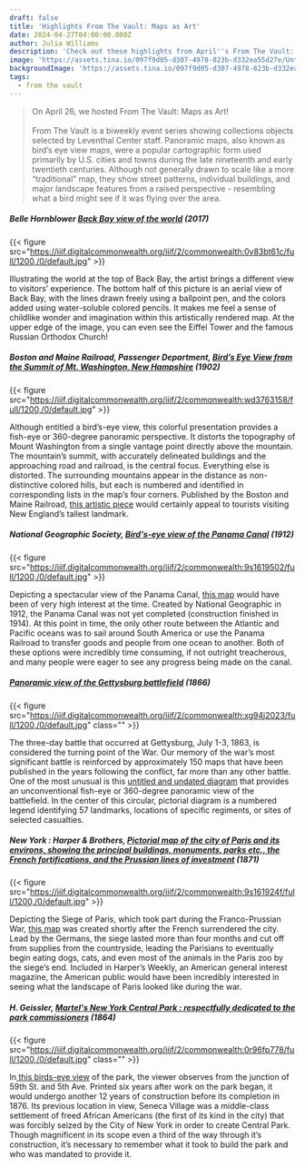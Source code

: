 ```yaml
---
draft: false
title: 'Highlights From The Vault: Maps as Art'
date: 2024-04-27T04:00:00.000Z
author: Julia Williams
description: 'Check out these highlights from April''s From The Vault: Maps as Art'
image: 'https://assets.tina.io/097f9d05-d307-4978-823b-d332ea55d27e/Untitled (64).png'
backgroundImage: 'https://assets.tina.io/097f9d05-d307-4978-823b-d332ea55d27e/Untitled (64).png'
tags:
  - from the vault
---
```


> On April 26, we hosted From The Vault: Maps as Art! \
> \
> From The Vault is a biweekly event series showing collections objects selected by Leventhal Center staff. Panoramic maps, also known as bird’s eye view maps, were a popular cartographic form used primarily by U.S. cities and towns during the late nineteenth and early twentieth centuries. Although not generally drawn to scale like a more “traditional” map, they show street patterns, individual buildings, and major landscape features from a raised perspective - resembling what a bird might see if it was flying over the area.

##### Belle Hornblower [Back Bay view of the world](https://collections.leventhalmap.org/search/commonwealth:0c486g26b) (2017)

{{< figure src="https://iiif.digitalcommonwealth.org/iiif/2/commonwealth:0v83bt61c/full/1200,/0/default.jpg" >}}

Illustrating the world at the top of Back Bay, the artist brings a different view to visitors’ experience. The bottom half of this picture is an aerial view of Back Bay, with the lines drawn freely using a ballpoint pen, and the colors added using water-soluble colored pencils. It makes me feel a sense of childlike wonder and imagination within this artistically rendered map. At the upper edge of the image, you can even see the Eiffel Tower and the famous Russian Orthodox Church!

##### Boston and Maine Railroad, Passenger Department, [Bird’s Eye View from the Summit of Mt. Washington, New Hampshire](https://collections.leventhalmap.org/search/commonwealth:wd3763140) (1902)

{{< figure src="https://iiif.digitalcommonwealth.org/iiif/2/commonwealth:wd3763158/full/1200,/0/default.jpg" >}}

Although entitled a bird’s-eye view, this colorful presentation provides a fish-eye or 360-degree panoramic perspective. It distorts the topography of Mount Washington from a single vantage point directly above the mountain. The mountain’s summit, with accurately delineated buildings and the approaching road and railroad, is the central focus. Everything else is distorted. The surrounding mountains appear in the distance as non-distinctive colored hills, but each is numbered and identified in corresponding lists in the map’s four corners. Published by the Boston and Maine Railroad, [this artistic piece](https://collections.leventhalmap.org/search/commonwealth:wd3763140) would certainly appeal to tourists visiting New England’s tallest landmark.

##### National Geographic Society, [Bird's-eye view of the Panama Canal](https://collections.leventhalmap.org/search/commonwealth:9s1619499) (1912)

{{< figure src="https://iiif.digitalcommonwealth.org/iiif/2/commonwealth:9s1619502/full/1200,/0/default.jpg" >}}

Depicting a spectacular view of the Panama Canal, [this map](https://collections.leventhalmap.org/search/commonwealth:9s1619499) would have been of very high interest at the time. Created by National Geographic in 1912, the Panama Canal was not yet completed (construction finished in 1914). At this point in time, the only other route between the Atlantic and Pacific oceans was to sail around South America or use the Panama Railroad to transfer goods and people from one ocean to another. Both of these options were incredibly time consuming, if not outright treacherous, and many people were eager to see any progress being made on the canal.

##### [Panoramic view of the Gettysburg battlefield](https://collections.leventhalmap.org/search/commonwealth:xg94j201t) (1866)

{{< figure src="https://iiif.digitalcommonwealth.org/iiif/2/commonwealth:xg94j2023/full/1200,/0/default.jpg" class="" >}}

The three-day battle that occurred at Gettysburg, July 1-3, 1863, is considered the turning point of the War. Our memory of the war’s most significant battle is reinforced by approximately 150 maps that have been published in the years following the conflict, far more than any other battle. One of the most unusual is this [untitled and undated diagram](https://collections.leventhalmap.org/search/commonwealth:xg94j201t) that provides an unconventional fish-eye or 360-degree panoramic view of the battlefield. In the center of this circular, pictorial diagram is a numbered legend identifying 57 landmarks, locations of specific regiments, or sites of selected casualties.

##### New York : Harper & Brothers, [Pictorial map of the city of Paris and its environs, showing the principal buildings, monuments, parks etc., the French fortifications, and the Prussian lines of investment](https://collections.leventhalmap.org/search/commonwealth:9s1619235) (1871)

{{< figure src="https://iiif.digitalcommonwealth.org/iiif/2/commonwealth:9s161924f/full/1200,/0/default.jpg" >}}

Depicting the Siege of Paris, which took part during the Franco-Prussian War, [this map](https://collections.leventhalmap.org/search/commonwealth:9s1619235) was created shortly after the French surrendered the city. Lead by the Germans, the siege lasted more than four months and cut off from supplies from the countryside, leading the Parisians to eventually begin eating dogs, cats, and even most of the animals in the Paris zoo by the siege’s end. Included in Harper’s Weekly, an American general interest magazine, the American public would have been incredibly interested in seeing what the landscape of Paris looked like during the war.

##### H. Geissler, [Martel's New York Central Park : respectfully dedicated to the park commissioners](https://collections.leventhalmap.org/search/commonwealth:0r96fp760) (1864)

{{< figure src="https://iiif.digitalcommonwealth.org/iiif/2/commonwealth:0r96fp778/full/1200,/0/default.jpg" class="" >}}

In[ this birds-eye view](https://collections.leventhalmap.org/search/commonwealth:0r96fp760) of the park, the viewer observes from the junction of 59th St. and 5th Ave.  Printed six years after work on the park began, it would undergo another 12 years of construction before its completion in 1876. Its previous location in view, Seneca Village was a middle-class settlement of freed African Americans (the first of its kind in the city) that was forcibly seized by the City of New York in order to create Central Park. Though magnificent in its scope even a third of the way through it’s construction, it’s necessary to remember what it took to build the park and who was mandated to provide it.
